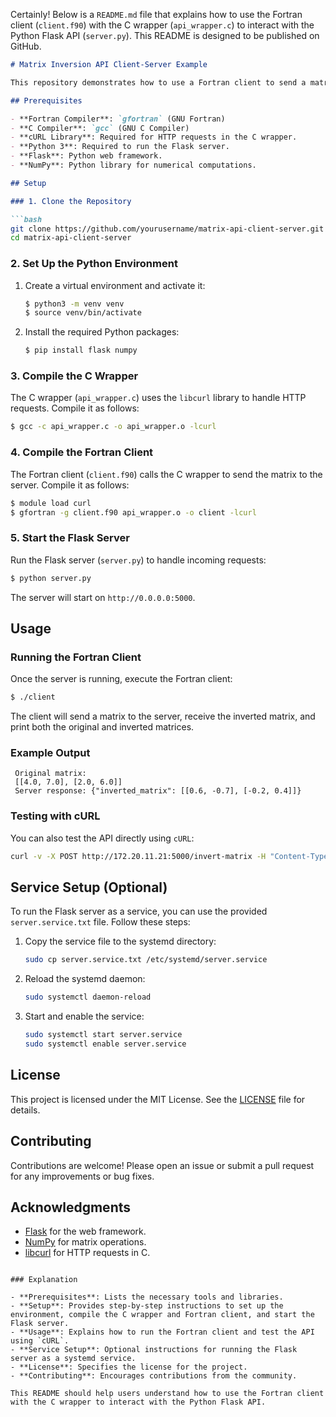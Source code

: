 Certainly! Below is a `README.md` file that explains how to use the Fortran client (`client.f90`) with the C wrapper (`api_wrapper.c`) to interact with the Python Flask API (`server.py`). This README is designed to be published on GitHub.

```markdown
# Matrix Inversion API Client-Server Example

This repository demonstrates how to use a Fortran client to send a matrix to a Python Flask API for inversion. Since Fortran does not have native support for HTTP requests, a C wrapper is used to handle the HTTP communication.

## Prerequisites

- **Fortran Compiler**: `gfortran` (GNU Fortran)
- **C Compiler**: `gcc` (GNU C Compiler)
- **cURL Library**: Required for HTTP requests in the C wrapper.
- **Python 3**: Required to run the Flask server.
- **Flask**: Python web framework.
- **NumPy**: Python library for numerical computations.

## Setup

### 1. Clone the Repository

```bash
git clone https://github.com/yourusername/matrix-api-client-server.git
cd matrix-api-client-server
```

### 2. Set Up the Python Environment

1. Create a virtual environment and activate it:

    ```bash
    $ python3 -m venv venv
    $ source venv/bin/activate
    ```

2. Install the required Python packages:

    ```bash
    $ pip install flask numpy
    ```

### 3. Compile the C Wrapper

The C wrapper (`api_wrapper.c`) uses the `libcurl` library to handle HTTP requests. Compile it as follows:

```bash
$ gcc -c api_wrapper.c -o api_wrapper.o -lcurl
```

### 4. Compile the Fortran Client

The Fortran client (`client.f90`) calls the C wrapper to send the matrix to the server. Compile it as follows:

```bash
$ module load curl
$ gfortran -g client.f90 api_wrapper.o -o client -lcurl
```

### 5. Start the Flask Server

Run the Flask server (`server.py`) to handle incoming requests:

```bash
$ python server.py
```

The server will start on `http://0.0.0.0:5000`.

## Usage

### Running the Fortran Client

Once the server is running, execute the Fortran client:

```bash
$ ./client
```

The client will send a matrix to the server, receive the inverted matrix, and print both the original and inverted matrices.

### Example Output

```
 Original matrix: 
 [[4.0, 7.0], [2.0, 6.0]]
 Server response: {"inverted_matrix": [[0.6, -0.7], [-0.2, 0.4]]}
```

### Testing with cURL

You can also test the API directly using `cURL`:

```bash
curl -v -X POST http://172.20.11.21:5000/invert-matrix -H "Content-Type: application/json" -d '{"matrix": [[4.0, 7.0], [2.0, 6.0]]}'
```

## Service Setup (Optional)

To run the Flask server as a service, you can use the provided `server.service.txt` file. Follow these steps:

1. Copy the service file to the systemd directory:

    ```bash
    sudo cp server.service.txt /etc/systemd/server.service
    ```

2. Reload the systemd daemon:

    ```bash
    sudo systemctl daemon-reload
    ```

3. Start and enable the service:

    ```bash
    sudo systemctl start server.service
    sudo systemctl enable server.service
    ```

## License

This project is licensed under the MIT License. See the [LICENSE](LICENSE) file for details.

## Contributing

Contributions are welcome! Please open an issue or submit a pull request for any improvements or bug fixes.

## Acknowledgments

- [Flask](https://flask.palletsprojects.com/) for the web framework.
- [NumPy](https://numpy.org/) for matrix operations.
- [libcurl](https://curl.se/libcurl/) for HTTP requests in C.
```

### Explanation

- **Prerequisites**: Lists the necessary tools and libraries.
- **Setup**: Provides step-by-step instructions to set up the environment, compile the C wrapper and Fortran client, and start the Flask server.
- **Usage**: Explains how to run the Fortran client and test the API using `cURL`.
- **Service Setup**: Optional instructions for running the Flask server as a systemd service.
- **License**: Specifies the license for the project.
- **Contributing**: Encourages contributions from the community.

This README should help users understand how to use the Fortran client with the C wrapper to interact with the Python Flask API.